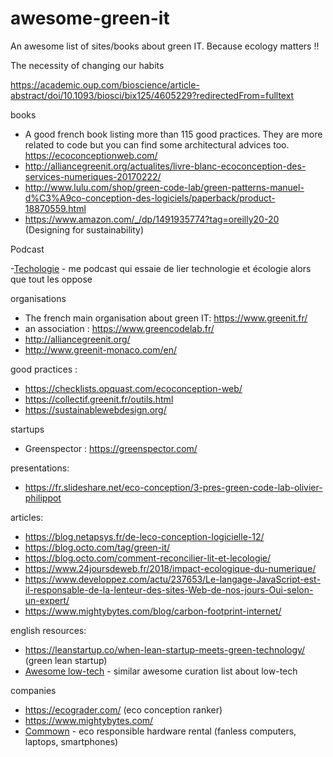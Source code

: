 # awesome-green-it
An awesome list of sites/books about green IT. Because ecology matters !!

The necessity of changing our habits

https://academic.oup.com/bioscience/article-abstract/doi/10.1093/biosci/bix125/4605229?redirectedFrom=fulltext 

books

- A good french book listing more than 115 good practices. They are more related to code but you can find some architectural advices too. https://ecoconceptionweb.com/
- http://alliancegreenit.org/actualites/livre-blanc-ecoconception-des-services-numeriques-20170222/
- http://www.lulu.com/shop/green-code-lab/green-patterns-manuel-d%C3%A9co-conception-des-logiciels/paperback/product-18870559.html
- https://www.amazon.com/_/dp/1491935774?tag=oreilly20-20 (Designing for sustainability)

Podcast

-[Techologie](https://techologie.net/episodes.html) - me podcast qui essaie de lier technologie et écologie alors que tout les oppose


organisations

- The french main organisation about green IT: https://www.greenit.fr/
- an association : https://www.greencodelab.fr/
- http://alliancegreenit.org/
- http://www.greenit-monaco.com/en/

good practices :

- https://checklists.opquast.com/ecoconception-web/
- https://collectif.greenit.fr/outils.html
- https://sustainablewebdesign.org/ 

startups

- Greenspector : https://greenspector.com/

presentations:

- https://fr.slideshare.net/eco-conception/3-pres-green-code-lab-olivier-philippot

articles:

- https://blog.netapsys.fr/de-leco-conception-logicielle-12/
- https://blog.octo.com/tag/green-it/
- https://blog.octo.com/comment-reconcilier-lit-et-lecologie/
- https://www.24joursdeweb.fr/2018/impact-ecologique-du-numerique/
- https://www.developpez.com/actu/237653/Le-langage-JavaScript-est-il-responsable-de-la-lenteur-des-sites-Web-de-nos-jours-Oui-selon-un-expert/
- https://www.mightybytes.com/blog/carbon-footprint-internet/

english resources:

- https://leanstartup.co/when-lean-startup-meets-green-technology/ (green lean startup)
- [Awesome low-tech](https://github.com/Antharia/awesome-lowtech) - similar awesome curation list about low-tech


companies

- https://ecograder.com/ (eco conception ranker)
- https://www.mightybytes.com/ 
- [Commown](https://commown.coop/) - eco responsible hardware rental  (fanless computers, laptops, smartphones)

